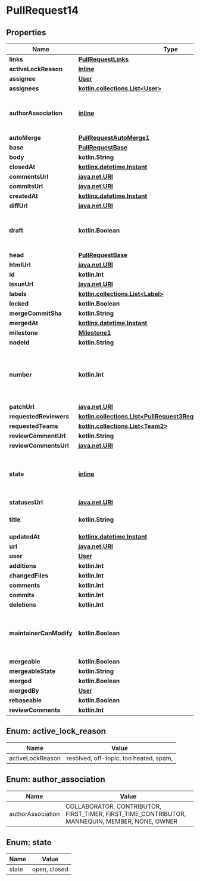 
# PullRequest14

## Properties
Name | Type | Description | Notes
------------ | ------------- | ------------- | -------------
**links** | [**PullRequestLinks**](PullRequestLinks.md) |  | 
**activeLockReason** | [**inline**](#ActiveLockReason) |  | 
**assignee** | [**User**](User.md) |  | 
**assignees** | [**kotlin.collections.List&lt;User&gt;**](User.md) |  | 
**authorAssociation** | [**inline**](#AuthorAssociation) | How the author is associated with the repository. | 
**autoMerge** | [**PullRequestAutoMerge1**](PullRequestAutoMerge1.md) |  | 
**base** | [**PullRequestBase**](PullRequestBase.md) |  | 
**body** | **kotlin.String** |  | 
**closedAt** | [**kotlinx.datetime.Instant**](kotlinx.datetime.Instant.md) |  | 
**commentsUrl** | [**java.net.URI**](java.net.URI.md) |  | 
**commitsUrl** | [**java.net.URI**](java.net.URI.md) |  | 
**createdAt** | [**kotlinx.datetime.Instant**](kotlinx.datetime.Instant.md) |  | 
**diffUrl** | [**java.net.URI**](java.net.URI.md) |  | 
**draft** | **kotlin.Boolean** | Indicates whether or not the pull request is a draft. | 
**head** | [**PullRequestBase**](PullRequestBase.md) |  | 
**htmlUrl** | [**java.net.URI**](java.net.URI.md) |  | 
**id** | **kotlin.Int** |  | 
**issueUrl** | [**java.net.URI**](java.net.URI.md) |  | 
**labels** | [**kotlin.collections.List&lt;Label&gt;**](Label.md) |  | 
**locked** | **kotlin.Boolean** |  | 
**mergeCommitSha** | **kotlin.String** |  | 
**mergedAt** | [**kotlinx.datetime.Instant**](kotlinx.datetime.Instant.md) |  | 
**milestone** | [**Milestone1**](Milestone1.md) |  | 
**nodeId** | **kotlin.String** |  | 
**number** | **kotlin.Int** | Number uniquely identifying the pull request within its repository. | 
**patchUrl** | [**java.net.URI**](java.net.URI.md) |  | 
**requestedReviewers** | [**kotlin.collections.List&lt;PullRequest3RequestedReviewersInner&gt;**](PullRequest3RequestedReviewersInner.md) |  | 
**requestedTeams** | [**kotlin.collections.List&lt;Team2&gt;**](Team2.md) |  | 
**reviewCommentUrl** | **kotlin.String** |  | 
**reviewCommentsUrl** | [**java.net.URI**](java.net.URI.md) |  | 
**state** | [**inline**](#State) | State of this Pull Request. Either &#x60;open&#x60; or &#x60;closed&#x60;. | 
**statusesUrl** | [**java.net.URI**](java.net.URI.md) |  | 
**title** | **kotlin.String** | The title of the pull request. | 
**updatedAt** | [**kotlinx.datetime.Instant**](kotlinx.datetime.Instant.md) |  | 
**url** | [**java.net.URI**](java.net.URI.md) |  | 
**user** | [**User**](User.md) |  | 
**additions** | **kotlin.Int** |  |  [optional]
**changedFiles** | **kotlin.Int** |  |  [optional]
**comments** | **kotlin.Int** |  |  [optional]
**commits** | **kotlin.Int** |  |  [optional]
**deletions** | **kotlin.Int** |  |  [optional]
**maintainerCanModify** | **kotlin.Boolean** | Indicates whether maintainers can modify the pull request. |  [optional]
**mergeable** | **kotlin.Boolean** |  |  [optional]
**mergeableState** | **kotlin.String** |  |  [optional]
**merged** | **kotlin.Boolean** |  |  [optional]
**mergedBy** | [**User**](User.md) |  |  [optional]
**rebaseable** | **kotlin.Boolean** |  |  [optional]
**reviewComments** | **kotlin.Int** |  |  [optional]


<a id="ActiveLockReason"></a>
## Enum: active_lock_reason
Name | Value
---- | -----
activeLockReason | resolved, off-topic, too heated, spam, 


<a id="AuthorAssociation"></a>
## Enum: author_association
Name | Value
---- | -----
authorAssociation | COLLABORATOR, CONTRIBUTOR, FIRST_TIMER, FIRST_TIME_CONTRIBUTOR, MANNEQUIN, MEMBER, NONE, OWNER


<a id="State"></a>
## Enum: state
Name | Value
---- | -----
state | open, closed



